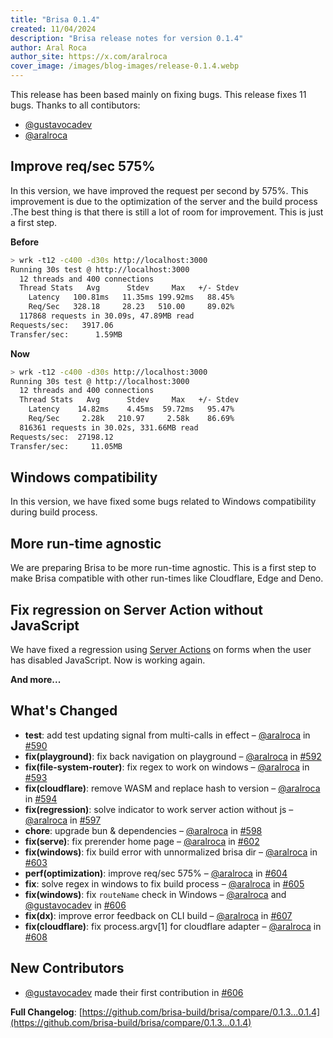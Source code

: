 ```yaml
---
title: "Brisa 0.1.4"
created: 11/04/2024
description: "Brisa release notes for version 0.1.4"
author: Aral Roca
author_site: https://x.com/aralroca
cover_image: /images/blog-images/release-0.1.4.webp
---
```


This release has been based mainly on fixing bugs. This release fixes 11 bugs. Thanks to all contibutors:

- [@gustavocadev](https://github.com/gustavocadev)
- [@aralroca](https://github.com/aralroca)

## Improve req/sec 575%

In this version, we have improved the request per second by 575%. This improvement is due to the optimization of the server and the build process .The best thing is that there is still a lot of room for improvement. This is just a first step.

**Before**

```sh
> wrk -t12 -c400 -d30s http://localhost:3000
Running 30s test @ http://localhost:3000
  12 threads and 400 connections
  Thread Stats   Avg      Stdev     Max   +/- Stdev
    Latency   100.81ms   11.35ms 199.92ms   88.45%
    Req/Sec   328.18     28.23   510.00     89.02%
  117868 requests in 30.09s, 47.89MB read
Requests/sec:   3917.06
Transfer/sec:      1.59MB
```

**Now**

```sh
> wrk -t12 -c400 -d30s http://localhost:3000
Running 30s test @ http://localhost:3000
  12 threads and 400 connections
  Thread Stats   Avg      Stdev     Max   +/- Stdev
    Latency    14.82ms    4.45ms  59.72ms   95.47%
    Req/Sec     2.28k   210.97     2.58k    86.69%
  816361 requests in 30.02s, 331.66MB read
Requests/sec:  27198.12
Transfer/sec:     11.05MB
```

## Windows compatibility

In this version, we have fixed some bugs related to Windows compatibility during build process.

## More run-time agnostic

We are preparing Brisa to be more run-time agnostic. This is a first step to make Brisa compatible with other run-times like Cloudflare, Edge and Deno.

## Fix regression on Server Action without JavaScript

We have fixed a regression using [Server Actions](https://brisa.build/building-your-application/data-management/server-actions) on forms when the user has disabled JavaScript. Now is working again.

**And more...**

## What's Changed

- **test**: add test updating signal from multi-calls in effect – [@aralroca](https://github.com/aralroca) in [#590](https://github.com/brisa-build/brisa/pull/590)
- **fix(playground)**: fix back navigation on playground – [@aralroca](https://github.com/aralroca) in [#592](https://github.com/brisa-build/brisa/pull/592)
- **fix(file-system-router)**: fix regex to work on windows – [@aralroca](https://github.com/aralroca) in [#593](https://github.com/brisa-build/brisa/pull/593)
- **fix(cloudflare)**: remove WASM and replace hash to version – [@aralroca](https://github.com/aralroca) in [#594](https://github.com/brisa-build/brisa/pull/594)
- **fix(regression)**: solve indicator to work server action without js – [@aralroca](https://github.com/aralroca) in [#597](https://github.com/brisa-build/brisa/pull/597)
- **chore**: upgrade bun & dependencies – [@aralroca](https://github.com/aralroca) in [#598](https://github.com/brisa-build/brisa/pull/598)
- **fix(serve)**: fix prerender home page – [@aralroca](https://github.com/aralroca) in [#602](https://github.com/brisa-build/brisa/pull/602)
- **fix(windows)**: fix build error with unnormalized brisa dir – [@aralroca](https://github.com/aralroca) in [#603](https://github.com/brisa-build/brisa/pull/603)
- **perf(optimization)**: improve req/sec 575% – [@aralroca](https://github.com/aralroca) in [#604](https://github.com/brisa-build/brisa/pull/604)
- **fix**: solve regex in windows to fix build process – [@aralroca](https://github.com/aralroca) in [#605](https://github.com/brisa-build/brisa/pull/605)
- **fix(windows)**: fix `routeName` check in Windows – [@aralroca](https://github.com/aralroca) and [@gustavocadev](https://github.com/gustavocadev) in [#606](https://github.com/brisa-build/brisa/pull/606)
- **fix(dx)**: improve error feedback on CLI build – [@aralroca](https://github.com/aralroca) in [#607](https://github.com/brisa-build/brisa/pull/607)
- **fix(cloudflare)**: fix process.argv[1] for cloudflare adapter – [@aralroca](https://github.com/aralroca) in [#608](https://github.com/brisa-build/brisa/pull/608)

## New Contributors

- [@gustavocadev](https://github.com/gustavocadev) made their first contribution in [#606](https://github.com/brisa-build/brisa/pull/606)

**Full Changelog**: [https://github.com/brisa-build/brisa/compare/0.1.3...0.1.4](https://github.com/brisa-build/brisa/compare/0.1.3...0.1.4)
